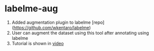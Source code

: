 # labelme-aug

1. Added augmentation plugin to labelme [repo] (https://github.com/wkentaro/labelme)
2. User can augment the dataset using this tool after annotating using labelme
3. Tutorial is shown in [video](labelme-aug.mp4)
